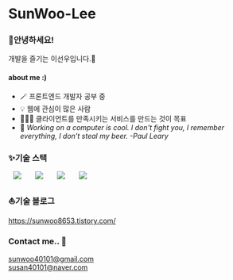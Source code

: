 # SunWoo-Lee

### 👋안녕하세요! 
개발을 즐기는 이선우입니다.🌱

#### about me :)
* 🪄 프론트엔드 개발자 공부 중
* 💡 웹에 관심이 많은 사람
* 👩🏻‍💻 클라이언트를 만족시키는 서비스를 만드는 것이 목표
* 🫧 <em>Working on a computer is cool. I don't fight you, I remember everything, I don't steal my beer. -Paul Leary</em>

### ✨기술 스택
<div>
<img src="https://img.shields.io/badge/HTML5-E34F26?style=flat-square&logo=HTML5&logoColor=white" style="height : auto; margin-left : 10px; margin-right : 10px;"/></a>&nbsp;
<img src="https://img.shields.io/badge/CSS3-1572B6?style=flat-square&logo=CSS3&logoColor=white" style="height : auto; margin-left : 10px; margin-right : 10px;"/></a>&nbsp;
<img src="https://img.shields.io/badge/JavaScript-F7DF1E?style=flat-square&logo=JavaScript&logoColor=white" style="height : auto; margin-left : 10px; margin-right : 10px;"/></a>&nbsp;
<img src="https://img.shields.io/badge/python-3776AB?style=flat-square&logo=PYTHON&logoColor=white" style="height : auto; margin-left : 10px; margin-right : 10px;"/></a>&nbsp; 
</div>

### ⛵기술 블로그 
<a href="https://sunwoo8653.tistory.com/">https://sunwoo8653.tistory.com/</a>

### Contact me.. 📧
<a href="mailto:sunwoo40101@gmail.com">sunwoo40101@gmail.com</a><br>
<a href="mailto:susan40101@naver.com">susan40101@naver.com</a>
